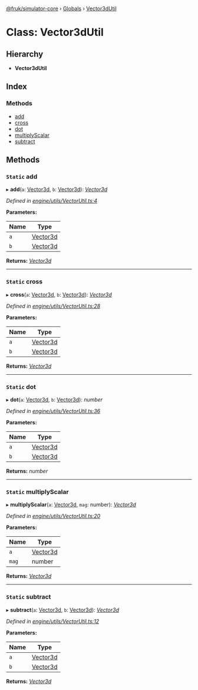 [@fruk/simulator-core](../README.md) › [Globals](../globals.md) › [Vector3dUtil](vector3dutil.md)

# Class: Vector3dUtil

## Hierarchy

* **Vector3dUtil**

## Index

### Methods

* [add](vector3dutil.md#static-add)
* [cross](vector3dutil.md#static-cross)
* [dot](vector3dutil.md#static-dot)
* [multiplyScalar](vector3dutil.md#static-multiplyscalar)
* [subtract](vector3dutil.md#static-subtract)

## Methods

### `Static` add

▸ **add**(`a`: [Vector3d](../globals.md#vector3d), `b`: [Vector3d](../globals.md#vector3d)): *[Vector3d](../globals.md#vector3d)*

*Defined in [engine/utils/VectorUtil.ts:4](https://github.com/FRUK-Simulator/SimulatorCore/blob/cdc4cfb/src/engine/utils/VectorUtil.ts#L4)*

**Parameters:**

Name | Type |
------ | ------ |
`a` | [Vector3d](../globals.md#vector3d) |
`b` | [Vector3d](../globals.md#vector3d) |

**Returns:** *[Vector3d](../globals.md#vector3d)*

___

### `Static` cross

▸ **cross**(`a`: [Vector3d](../globals.md#vector3d), `b`: [Vector3d](../globals.md#vector3d)): *[Vector3d](../globals.md#vector3d)*

*Defined in [engine/utils/VectorUtil.ts:28](https://github.com/FRUK-Simulator/SimulatorCore/blob/cdc4cfb/src/engine/utils/VectorUtil.ts#L28)*

**Parameters:**

Name | Type |
------ | ------ |
`a` | [Vector3d](../globals.md#vector3d) |
`b` | [Vector3d](../globals.md#vector3d) |

**Returns:** *[Vector3d](../globals.md#vector3d)*

___

### `Static` dot

▸ **dot**(`a`: [Vector3d](../globals.md#vector3d), `b`: [Vector3d](../globals.md#vector3d)): *number*

*Defined in [engine/utils/VectorUtil.ts:36](https://github.com/FRUK-Simulator/SimulatorCore/blob/cdc4cfb/src/engine/utils/VectorUtil.ts#L36)*

**Parameters:**

Name | Type |
------ | ------ |
`a` | [Vector3d](../globals.md#vector3d) |
`b` | [Vector3d](../globals.md#vector3d) |

**Returns:** *number*

___

### `Static` multiplyScalar

▸ **multiplyScalar**(`a`: [Vector3d](../globals.md#vector3d), `mag`: number): *[Vector3d](../globals.md#vector3d)*

*Defined in [engine/utils/VectorUtil.ts:20](https://github.com/FRUK-Simulator/SimulatorCore/blob/cdc4cfb/src/engine/utils/VectorUtil.ts#L20)*

**Parameters:**

Name | Type |
------ | ------ |
`a` | [Vector3d](../globals.md#vector3d) |
`mag` | number |

**Returns:** *[Vector3d](../globals.md#vector3d)*

___

### `Static` subtract

▸ **subtract**(`a`: [Vector3d](../globals.md#vector3d), `b`: [Vector3d](../globals.md#vector3d)): *[Vector3d](../globals.md#vector3d)*

*Defined in [engine/utils/VectorUtil.ts:12](https://github.com/FRUK-Simulator/SimulatorCore/blob/cdc4cfb/src/engine/utils/VectorUtil.ts#L12)*

**Parameters:**

Name | Type |
------ | ------ |
`a` | [Vector3d](../globals.md#vector3d) |
`b` | [Vector3d](../globals.md#vector3d) |

**Returns:** *[Vector3d](../globals.md#vector3d)*
